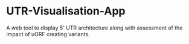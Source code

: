 # UTR-Visualisation-App
A web tool to display 5' UTR architecture along with assessment of the impact of uORF creating variants. 
